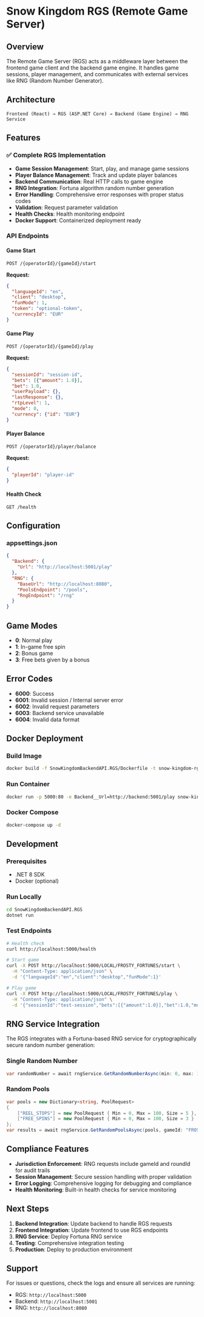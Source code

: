 # Snow Kingdom RGS (Remote Game Server)

## Overview
The Remote Game Server (RGS) acts as a middleware layer between the frontend game client and the backend game engine. It handles game sessions, player management, and communicates with external services like RNG (Random Number Generator).

## Architecture

```
Frontend (React) → RGS (ASP.NET Core) → Backend (Game Engine) → RNG Service
```

## Features

### ✅ Complete RGS Implementation
- **Game Session Management**: Start, play, and manage game sessions
- **Player Balance Management**: Track and update player balances
- **Backend Communication**: Real HTTP calls to game engine
- **RNG Integration**: Fortuna algorithm random number generation
- **Error Handling**: Comprehensive error responses with proper status codes
- **Validation**: Request parameter validation
- **Health Checks**: Health monitoring endpoint
- **Docker Support**: Containerized deployment ready

### API Endpoints

#### Game Start
```
POST /{operatorId}/{gameId}/start
```
**Request:**
```json
{
  "languageId": "en",
  "client": "desktop",
  "funMode": 1,
  "token": "optional-token",
  "currencyId": "EUR"
}
```

#### Game Play
```
POST /{operatorId}/{gameId}/play
```
**Request:**
```json
{
  "sessionId": "session-id",
  "bets": [{"amount": 1.0}],
  "bet": 1.0,
  "userPayload": {},
  "lastResponse": {},
  "rtpLevel": 1,
  "mode": 0,
  "currency": {"id": "EUR"}
}
```

#### Player Balance
```
POST /{operatorId}/player/balance
```
**Request:**
```json
{
  "playerId": "player-id"
}
```

#### Health Check
```
GET /health
```

## Configuration

### appsettings.json
```json
{
  "Backend": {
    "Url": "http://localhost:5001/play"
  },
  "RNG": {
    "BaseUrl": "http://localhost:8080",
    "PoolsEndpoint": "/pools",
    "RngEndpoint": "/rng"
  }
}
```

## Game Modes
- **0**: Normal play
- **1**: In-game free spin
- **2**: Bonus game
- **3**: Free bets given by a bonus

## Error Codes
- **6000**: Success
- **6001**: Invalid session / Internal server error
- **6002**: Invalid request parameters
- **6003**: Backend service unavailable
- **6004**: Invalid data format

## Docker Deployment

### Build Image
```bash
docker build -f SnowKingdomBackendAPI.RGS/Dockerfile -t snow-kingdom-rgs .
```

### Run Container
```bash
docker run -p 5000:80 -e Backend__Url=http://backend:5001/play snow-kingdom-rgs
```

### Docker Compose
```bash
docker-compose up -d
```

## Development

### Prerequisites
- .NET 8 SDK
- Docker (optional)

### Run Locally
```bash
cd SnowKingdomBackendAPI.RGS
dotnet run
```

### Test Endpoints
```bash
# Health check
curl http://localhost:5000/health

# Start game
curl -X POST http://localhost:5000/LOCAL/FROSTY_FORTUNES/start \
  -H "Content-Type: application/json" \
  -d '{"languageId":"en","client":"desktop","funMode":1}'

# Play game
curl -X POST http://localhost:5000/LOCAL/FROSTY_FORTUNES/play \
  -H "Content-Type: application/json" \
  -d '{"sessionId":"test-session","bets":[{"amount":1.0}],"bet":1.0,"mode":0}'
```

## RNG Service Integration

The RGS integrates with a Fortuna-based RNG service for cryptographically secure random number generation:

### Single Random Number
```csharp
var randomNumber = await rngService.GetRandomNumberAsync(min: 0, max: 100, gameId: "FROSTY_FORTUNES", roundId: "round-123");
```

### Random Pools
```csharp
var pools = new Dictionary<string, PoolRequest>
{
    ["REEL_STOPS"] = new PoolRequest { Min = 0, Max = 100, Size = 5 },
    ["FREE_SPINS"] = new PoolRequest { Min = 0, Max = 100, Size = 3 }
};
var results = await rngService.GetRandomPoolsAsync(pools, gameId: "FROSTY_FORTUNES", roundId: "round-123");
```

## Compliance Features

- **Jurisdiction Enforcement**: RNG requests include gameId and roundId for audit trails
- **Session Management**: Secure session handling with proper validation
- **Error Logging**: Comprehensive logging for debugging and compliance
- **Health Monitoring**: Built-in health checks for service monitoring

## Next Steps

1. **Backend Integration**: Update backend to handle RGS requests
2. **Frontend Integration**: Update frontend to use RGS endpoints
3. **RNG Service**: Deploy Fortuna RNG service
4. **Testing**: Comprehensive integration testing
5. **Production**: Deploy to production environment

## Support

For issues or questions, check the logs and ensure all services are running:
- RGS: `http://localhost:5000`
- Backend: `http://localhost:5001`
- RNG: `http://localhost:8080`
